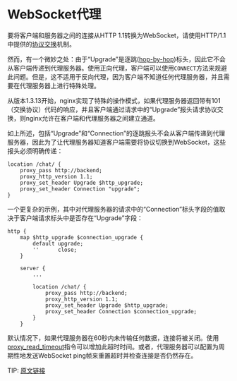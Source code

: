 # WebSocket代理


[proxy_read_timeout]:http://nginx.org/en/docs/http/ngx_http_proxy_module.html#proxy_read_timeout


要将客户端和服务器之间的连接从HTTP 1.1转换为WebSocket，请使用HTTP/1.1中提供的[协议交换](https://tools.ietf.org/html/rfc2616#section-14.42)机制。

然而，有一个微妙之处：由于“Upgrade”是逐跳([hop-by-hop](https://tools.ietf.org/html/rfc2616#section-13.5.1))标头，因此它不会从客户端传递到代理服务器。使用正向代理，客户端可以使用`CONNECT`方法来规避此问题。但是，这不适用于反向代理，因为客户端不知道任何代理服务器，并且需要在代理服务器上进行特殊处理。

从版本1.3.13开始，nginx实现了特殊的操作模式，如果代理服务器返回带有101（交换协议）代码的响应，并且客户端通过请求中的“Upgrade”报头请求协议交换，则nginx允许在客户端和代理服务器之间建立通道。

如上所述，包括“Upgrade”和“Connection”的逐跳报头不会从客户端传递到代理服务器，因此为了让代理服务器知道客户端需要将协议切换到WebSocket，这些报头必须明确传递：

```
location /chat/ {
    proxy_pass http://backend;
    proxy_http_version 1.1;
    proxy_set_header Upgrade $http_upgrade;
    proxy_set_header Connection "upgrade";
}
```

一个更复杂的示例，其中对代理服务器的请求中的“Connection”标头字段的值取决于客户端请求标头中是否存在“Upgrade”字段：

```
http {
    map $http_upgrade $connection_upgrade {
        default upgrade;
        ''      close;
    }

    server {
        ...

        location /chat/ {
            proxy_pass http://backend;
            proxy_http_version 1.1;
            proxy_set_header Upgrade $http_upgrade;
            proxy_set_header Connection $connection_upgrade;
        }
    }
```

默认情况下，如果代理服务器在60秒内未传输任何数据，连接将被关闭。使用[proxy_read_timeout]指令可以增加此超时时间。或者，代理服务器可以配置为周期性地发送WebSocket ping帧来重置超时并检查连接是否仍然存在。


TIP: [原文链接](http://nginx.org/en/docs/http/websocket.html)

